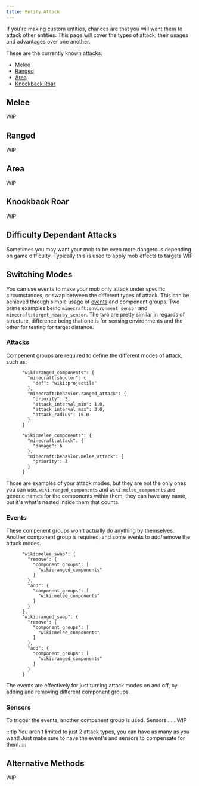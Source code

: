 ```yaml
---
title: Entity Attack
---
```


If you're making custom entities, chances are that you will want them to attack other entities. This page will cover the types of attack, their usages and advantages over one another.

These are the currently known attacks:

- [Melee](#melee)
- [Ranged](#ranged)
- [Area](#area)
- [Knockback Roar](#knockback-roar)

## Melee
WIP
## Ranged
WIP
## Area
WIP
## Knockback Roar
WIP
## Difficulty Dependant Attacks

Sometimes you may want your mob to be even more dangerous depending on game difficulty. Typically this is used to apply mob effects to targets WIP

## Switching Modes

You can use events to make your mob only attack under specific circumstances, or swap between the different types of attack. This can be achieved through simple usage of [events](https://wiki.bedrock.dev/entities/entity-events.html) and component groups. Two prime examples being `minecraft:environment_sensor` and `minecraft:target_nearby_sensor`. The two are pretty similar in regards of structure, difference being that one is for sensing environments and the other for testing for target distance.

### Attacks 

Compenent groups are required to define the different modes of attack, such as:

```
      "wiki:ranged_components": {
        "minecraft:shooter": {
          "def": "wiki:projectile"
        },
        "minecraft:behavior.ranged_attack": {
          "priority": 3,
          "attack_interval_min": 1.0,
          "attack_interval_max": 3.0,
          "attack_radius": 15.0
        }
      }
```
```
      "wiki:melee_components": {
        "minecraft:attack": {
          "damage": 6
        },
        "minecraft:behavior.melee_attack": {
          "priority": 3
        }
      }
```

Those are examples of your attack modes, but they are not the only ones you can use. `wiki:ranged_components` and `wiki:melee_components` are generic names for the components within them, they can have any name, but it's what's nested inside them that counts.

### Events

These compenent groups won't actually do anything by themselves. Another component group is required, and some events to add/remove the attack modes.

```
      "wiki:melee_swap": {
        "remove": {
          "component_groups": [
            "wiki:ranged_components"
          ]
        },
        "add": {
          "component_groups": [
            "wiki:melee_components"
          ]
        }
      },
      "wiki:ranged_swap": {
        "remove": {
          "component_groups": [
            "wiki:melee_components"
          ]
        },
        "add": {
          "component_groups": [
            "wiki:ranged_components"
          ]
        }
      }
```
The events are effectively for just turning attack modes on and off, by adding and removing different component groups.

### Sensors

To trigger the events, another compenent group is used. Sensors . . . WIP

:::tip
You aren't limited to just 2 attack types, you can have as many as you want! Just make sure to have the event's and sensors to compensate for them.
:::
## Alternative Methods
WIP